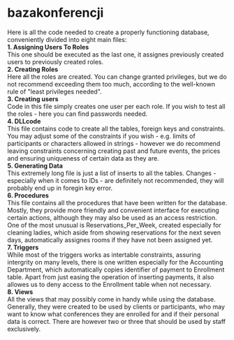 # bazakonferencji
Here is all the code needed to create a properly functioning database, conveniently divided into eight main files:<br />
<b>1. Assigning Users To Roles</b><br />
This one should be executed as the last one, it assignes previously created users to previously created roles.<br />
<b>2. Creating Roles</b><br />
Here all the roles are created. You can change granted privileges, but we do not recommend exceeding them too much, according to the well-known rule of "least privileges needed".<br />
<b>3. Creating users</b><br />
Code in this file simply creates one user per each role. If you wish to test all the roles - here you can find passwords needed.<br />
<b>4. DLLcode</b><br />
This file contains code to create all the tables, foreign keys and constraints. You may adjust some of the constraints if you wish - e.g. limits of participants or characters allowed in strings - however we do recommend leaving constraints concerning creating past and future events, the prices and ensuring uniqueness of certain data as they are.<br />
<b>5. Generating Data</b><br />
This extremely long file is just a list of inserts to all the tables. Changes - especially when it comes to IDs - are definitely not recommended, they will probably end up in foregin key error.<br />
<b>6. Procedures</b><br />
This file contains all the procedures that have been written for the database. Mostly, they provide more friendly and convenient interface for executing certain actions, although they may also be used as an access restriction. One of the most unusual is Reservations_Per_Week, created especially for cleaning ladies, which aside from showing reservations for the next seven days, automatically assignes rooms if they have not been assigned yet.<br />
<b>7. Triggers</b><br />
While most of the triggers works as intertable constraints, assuring intergrity on many levels, there is one written especially for the Accounting Department, which automatically copies identifier of payment to Enrollment table. Apart from just easing the operation of inserting payments, it also allowes us to deny access to the Enrollment table when not necessary.<br />
<b>8. Views</b><br />
All the views that may possibly come in handy while using the database. Generally, they were created to be used by clients or participants, who may want to know what conferences they are enrolled for and if their personal data is correct. There are however two or three that should be used by staff exclusively.
